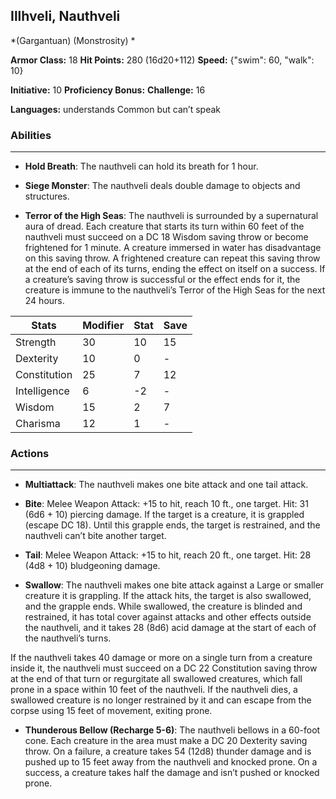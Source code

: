## Illhveli, Nauthveli
*(Gargantuan) (Monstrosity) *

**Armor Class:** 18
**Hit Points:** 280 (16d20+112)
**Speed:** {"swim": 60, "walk": 10}

**Initiative:** 10
**Proficiency Bonus:**
**Challenge:** 16

**Languages:** understands Common but can’t speak

### Abilities
 --- 
- **Hold Breath**: The nauthveli can hold its breath for 1 hour.

- **Siege Monster**: The nauthveli deals double damage to objects and structures.

- **Terror of the High Seas**: The nauthveli is surrounded by a supernatural aura of dread. Each creature that starts its turn within 60 feet of the nauthveli must succeed on a DC 18 Wisdom saving throw or become frightened for 1 minute. A creature immersed in water has disadvantage on this saving throw. A frightened creature can repeat this saving throw at the end of each of its turns, ending the effect on itself on a success. If a creature’s saving throw is successful or the effect ends for it, the creature is immune to the nauthveli’s Terror of the High Seas for the next 24 hours.



| Stats | Modifier | Stat | Save
| ---- | ---- | ---- | ---- |
| Strength | 30 | 10 | 15 |
| Dexterity | 10 | 0 | - |
| Constitution | 25 | 7 | 12 |
| Intelligence | 6 | -2 | - |
| Wisdom | 15 | 2 | 7 |
| Charisma | 12 | 1 | - |

### Actions
 --- 
- **Multiattack**: The nauthveli makes one bite attack and one tail attack.

- **Bite**: Melee Weapon Attack: +15 to hit, reach 10 ft., one target. Hit: 31 (6d6 + 10) piercing damage. If the target is a creature, it is grappled (escape DC 18). Until this grapple ends, the target is restrained, and the nauthveli can’t bite another target.

- **Tail**: Melee Weapon Attack: +15 to hit, reach 20 ft., one target. Hit: 28 (4d8 + 10) bludgeoning damage.

- **Swallow**: The nauthveli makes one bite attack against a Large or smaller creature it is grappling. If the attack hits, the target is also swallowed, and the grapple ends. While swallowed, the creature is blinded and restrained, it has total cover against attacks and other effects outside the nauthveli, and it takes 28 (8d6) acid damage at the start of each of the nauthveli’s turns.

If the nauthveli takes 40 damage or more on a single turn from a creature inside it, the nauthveli must succeed on a DC 22 Constitution saving throw at the end of that turn or regurgitate all swallowed creatures, which fall prone in a space within 10 feet of the nauthveli. If the nauthveli dies, a swallowed creature is no longer restrained by it and can escape from the corpse using 15 feet of movement, exiting prone.

- **Thunderous Bellow (Recharge 5-6)**: The nauthveli bellows in a 60-foot cone. Each creature in the area must make a DC 20 Dexterity saving throw. On a failure, a creature takes 54 (12d8) thunder damage and is pushed up to 15 feet away from the nauthveli and knocked prone. On a success, a creature takes half the damage and isn’t pushed or knocked prone.


